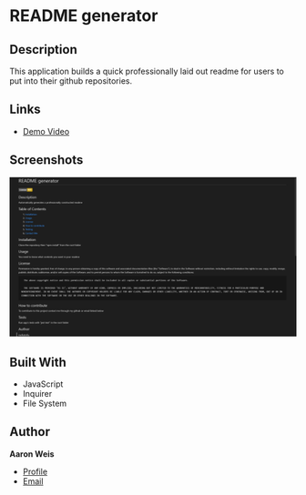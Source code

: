 # README generator

## Description

This application builds a quick professionally laid out readme for users to put into their github repositories.

## Links

- [Demo Video](https://watch.screencastify.com/v/zzrRnNYjL2ExnINIaceA 'Demo Video')

## Screenshots

![Generated README](/assets/screenshots/1.png 'Generated README')

## Built With

- JavaScript
- Inquirer
- File System

## Author

**Aaron Weis**

- [Profile](https://github.com/nofutofu)
- [Email](mailto:aaronrweis@gmail.com?subject=Hi 'Hi!')
